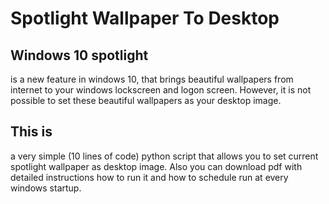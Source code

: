 # Spotlight Wallpaper To Desktop

Windows 10 spotlight
--------------------------------------
is a new feature in windows 10, that brings beautiful wallpapers from internet to your windows lockscreen and logon screen. 
However, it is not possible to set these beautiful wallpapers as your desktop image.

This is
--------------------------------------
a very simple (10 lines of code) python script that allows you to set current spotlight wallpaper as desktop image.
Also you can download pdf with detailed instructions how to run it and how to schedule run at every windows startup.
